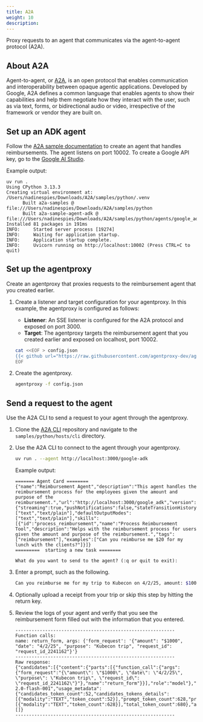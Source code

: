 ```yaml
---
title: A2A
weight: 10
description: 
---
```


Proxy requests to an agent that communicates via the agent-to-agent protocol (A2A). 

## About A2A

Agent-to-agent, or [A2A](https://github.com/google/A2A), is an open protocol that enables communication and interoperability between opaque agentic applications. Developed by Google, A2A defines a common language that enables agents to show their capabilities and help them negotiate how they interact with the user, such as via text, forms, or bidirectional audio or video, irrespective of the framework or vendor they are built on. 

## Set up an ADK agent

Follow the [A2A sample documentation](https://github.com/google/A2A/tree/main/samples/python/agents/google_adk) to create an agent that handles reimbursements. The agent listens on port 10002. To create a Google API key, go to the [Google AI Studio](https://aistudio.google.com/app/apikey).

Example output: 
```
uv run .         
Using CPython 3.13.3
Creating virtual environment at: /Users/nadinespies/Downloads/A2A/samples/python/.venv
      Built a2a-samples @ file:///Users/nadinespies/Downloads/A2A/samples/python
      Built a2a-sample-agent-adk @ file:///Users/nadinespies/Downloads/A2A/samples/python/agents/google_adk
Installed 81 packages in 191ms
INFO:     Started server process [19274]
INFO:     Waiting for application startup.
INFO:     Application startup complete.
INFO:     Uvicorn running on http://localhost:10002 (Press CTRL+C to quit)
```

## Set up the agentproxy

Create an agentproxy that proxies requests to the reimbursement agent that you created earlier. 

1. Create a listener and target configuration for your agentproxy. In this example, the agentproxy is configured as follows: 
   * **Listener**: An SSE listener is configured for the A2A protocol and exposed on port 3000.  
   * **Target**: The agentproxy targets the reimbursement agent that you created earlier and exposed on localhost, port 10002. 
   ```sh
   cat <<EOF > config.json
   {{< github url="https://raw.githubusercontent.com/agentproxy-dev/agentproxy/refs/heads/main/examples/a2a/config.json" >}}
   EOF
   ```

3. Create the agentproxy. 
   ```sh
   agentproxy -f config.json
   ```


## Send a request to the agent

Use the A2A CLI to send a request to your agent through the agentproxy. 

1. Clone the [A2A CLI](https://github.com/google/A2A/tree/main/samples/python/hosts/cli) repository and navigate to the `samples/python/hosts/cli` directory. 

2. Use the A2A CLI to connect to the agent through your agentproxy. 
   ```sh
   uv run . --agent http://localhost:3000/google-adk 
   ```
   
   Example output: 
   ```
   ======= Agent Card ========
   {"name":"Reimbursement Agent","description":"This agent handles the reimbursement process for the employees given the amount and purpose of the reimbursement.","url":"http://localhost:3000/google_adk","version":"1.0.0","capabilities":{"streaming":true,"pushNotifications":false,"stateTransitionHistory":false},"defaultInputModes":["text","text/plain"],"defaultOutputModes":["text","text/plain"],"skills":[{"id":"process_reimbursement","name":"Process Reimbursement Tool","description":"Helps with the reimbursement process for users given the amount and purpose of the reimbursement.","tags":["reimbursement"],"examples":["Can you reimburse me $20 for my lunch with the clients?"]}]}
   =========  starting a new task ======== 

   What do you want to send to the agent? (:q or quit to exit):
   ```

3. Enter a prompt, such as the following. 
   ```sh
   Can you reimburse me for my trip to Kubecon on 4/2/25, amount: $1000.
   ```
   
4. Optionally upload a receipt from your trip or skip this step by hitting the return key.
5. Review the logs of your agent and verify that you see the reimbursement form filled out with the information that you entered. 
  
   ```
   -----------------------------------------------------------
   Function calls:
   name: return_form, args: {'form_request': '{"amount": "$1000", "date": "4/2/25", "purpose": "Kubecon trip", "request_id": "request_id_2241162"}'}
   -----------------------------------------------------------
   Raw response:
   {"candidates":[{"content":{"parts":[{"function_call":{"args":{"form_request":"{\"amount\": \"$1000\", \"date\": \"4/2/25\", \"purpose\": \"Kubecon trip\", \"request_id\": \"request_id_2241162\"}"},"name":"return_form"}}],"role":"model"},"finish_reason":"STOP","avg_logprobs":-0.017740900699908916}],"model_version":"gemini-2.0-flash-001","usage_metadata":{"candidates_token_count":52,"candidates_tokens_details":[{"modality":"TEXT","token_count":52}],"prompt_token_count":628,"prompt_tokens_details":[{"modality":"TEXT","token_count":628}],"total_token_count":680},"automatic_function_calling_history":[]}
   -----------------------------------------------------------
   ```